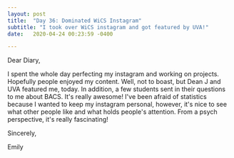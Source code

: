 ```yaml
---
layout: post
title:  "Day 36: Dominated WiCS Instagram"
subtitle: "I took over WiCS instagram and got featured by UVA!"
date:   2020-04-24 00:23:59 -0400

---
```


Dear Diary,

I spent the whole day perfecting my instagram and working on projects. Hopefully people enjoyed my content. Well, not to boast, but Dean J and UVA featured me, today. In addition, a few students sent in their questions to me about BACS. It's really awesome! I've been afraid of statistics because I wanted to keep my instagram personal, however, it's nice to see what other people like and what holds people's attention. From a psych perspective, it's really fascinating!


Sincerely,

Emily